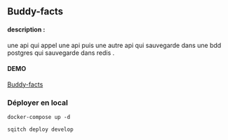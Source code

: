 ## Buddy-facts

#### description :

une api qui appel une api puis une autre api qui sauvegarde dans une bdd postgres qui sauvegarde dans redis .

#### DEMO

[Buddy-facts](https://buddy-facts.herokuapp.com/)

### Déployer en local

`docker-compose up -d`

`sqitch deploy develop`
